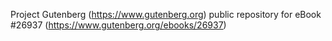Project Gutenberg (https://www.gutenberg.org) public repository for eBook #26937 (https://www.gutenberg.org/ebooks/26937)
